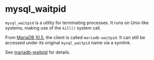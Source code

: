 
# mysql_waitpid

`mysql_waitpid` is a utility for terminating processes. It runs on Unix-like systems, making use of the `kill()` system call.


From [MariaDB 10.5](../../../release-notes/mariadb-community-server/what-is-mariadb-105.md), the client is called `mariadb-waitpid`. It can still be accessed under its original `mysql_waitpid` name via a symlink.



See [mariadb-waitpid](../mariadb-waitpid.md) for details.

